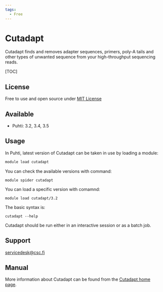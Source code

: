 ```yaml
---
tags:
  - Free
---
```


# Cutadapt

Cutadapt finds and removes adapter sequences, primers, poly-A tails and other types of 
unwanted sequence from your high-throughput sequencing reads.

[TOC]

## License

Free to use and open source under [MIT License](https://github.com/marcelm/cutadapt/blob/main/LICENSE)

## Available

-   Puhti: 3.2, 3.4, 3.5

## Usage

In Puhti, latest version of Cutadapt can be taken in use by loading a module:

```bash
module load cutadapt
```

You can check the available versions with command:

``` 
module spider cutadapt
```

You can load a specific version with comamnd:

```
module load cutadapt/3.2
```

The basic syntax is:

```
cutadapt --help
```

Cutadapt should be run either in an interactive session or as a batch job.

## Support

servicedesk@csc.fi

## Manual

More information about Cutadapt can be found from the [Cutadapt home page](https://cutadapt.readthedocs.io/en/stable/).

